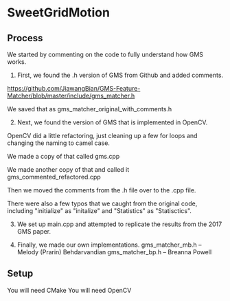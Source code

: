 # SweetGridMotion

## Process
We started by commenting on the code to fully understand how GMS works.

1) First, we found the .h version of GMS from Github and added comments.

https://github.com/JiawangBian/GMS-Feature-Matcher/blob/master/include/gms_matcher.h

We saved that as gms_matcher_original_with_comments.h

2) Next, we found the version of GMS that is implemented in OpenCV.

OpenCV did a little refactoring, just cleaning up a few for loops and changing the naming to camel case.

We made a copy of that called gms.cpp

We made another copy of that and called it gms_commented_refactored.cpp

Then we moved the comments from the .h file over to the .cpp file.

There were also a few typos that we caught from the original code, including "initialize" as "initalize" and "Statistics" as "Statisctics".

3) We set up main.cpp and attempted to replicate the results from the 2017 GMS paper.

4) Finally, we made our own implementations.
gms_matcher_mb.h – Melody (Prarin) Behdarvandian
gms_matcher_bp.h – Breanna Powell

## Setup
You will need CMake
You will need OpenCV
